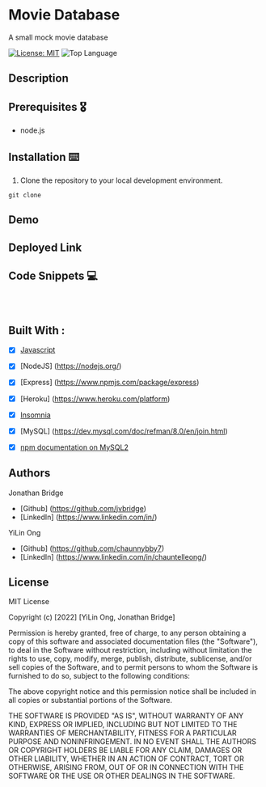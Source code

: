 # Movie Database 

A small mock movie database


[![License: MIT](https://img.shields.io/badge/License-MIT-yellow.svg)](https://opensource.org/licenses/MIT)
![Top Language](https://img.shields.io/github/languages/top/jvbridge/movie-db)


## Description


## Prerequisites 🎖
* node.js

## Installation ⌨️

1. Clone the repository to your local development environment.

```
git clone 
```


## Demo

## Deployed Link 



## Code Snippets 💻


```



```

## Built With :
- [x] [Javascript](https://developer.mozilla.org/en-US/docs/Web/JavaScript)
- [x] [NodeJS] (https://nodejs.org/)
- [x] [Express] (https://www.npmjs.com/package/express)
- [x] [Heroku] (https://www.heroku.com/platform)
- [x] [Insomnia](https://insomnia.rest/download)
- [x] [MySQL] (https://dev.mysql.com/doc/refman/8.0/en/join.html)
- [x] [npm documentation on MySQL2](https://www.npmjs.com/package/mysql2)


## Authors
Jonathan Bridge
* [Github] (https://github.com/jvbridge)
* [LinkedIn] (https://www.linkedin.com/in/)


YiLin Ong
* [Github] (https://github.com/chaunnybby7)
* [LinkedIn] (https://www.linkedin.com/in/chauntelleong/)

## License 

MIT License

Copyright (c) [2022] [YiLin Ong, Jonathan Bridge]

Permission is hereby granted, free of charge, to any person obtaining a copy
of this software and associated documentation files (the "Software"), to deal
in the Software without restriction, including without limitation the rights
to use, copy, modify, merge, publish, distribute, sublicense, and/or sell
copies of the Software, and to permit persons to whom the Software is
furnished to do so, subject to the following conditions:

The above copyright notice and this permission notice shall be included in all
copies or substantial portions of the Software.

THE SOFTWARE IS PROVIDED "AS IS", WITHOUT WARRANTY OF ANY KIND, EXPRESS OR
IMPLIED, INCLUDING BUT NOT LIMITED TO THE WARRANTIES OF MERCHANTABILITY,
FITNESS FOR A PARTICULAR PURPOSE AND NONINFRINGEMENT. IN NO EVENT SHALL THE
AUTHORS OR COPYRIGHT HOLDERS BE LIABLE FOR ANY CLAIM, DAMAGES OR OTHER
LIABILITY, WHETHER IN AN ACTION OF CONTRACT, TORT OR OTHERWISE, ARISING FROM,
OUT OF OR IN CONNECTION WITH THE SOFTWARE OR THE USE OR OTHER DEALINGS IN THE
SOFTWARE.